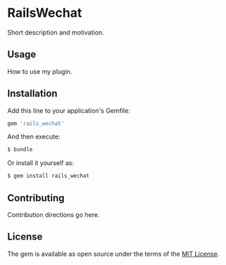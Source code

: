 # RailsWechat
Short description and motivation.

## Usage
How to use my plugin.

## Installation
Add this line to your application's Gemfile:

```ruby
gem 'rails_wechat'
```

And then execute:
```bash
$ bundle
```

Or install it yourself as:
```bash
$ gem install rails_wechat
```

## Contributing
Contribution directions go here.

## License
The gem is available as open source under the terms of the [MIT License](https://opensource.org/licenses/MIT).

